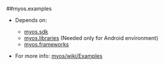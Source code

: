 ##myos.examples

* Depends on:
  * [myos.sdk](https://github.com/amraboelela/myos.sdk)
  * [myos.libraries](https://github.com/amraboelela/myos.libraries) (Needed only for Android environment)
  * [myos.frameworks](https://github.com/amraboelela/myos.frameworks)

* For more info: [myos/wiki/Examples](https://github.com/amraboelela/myos/wiki/Examples)
